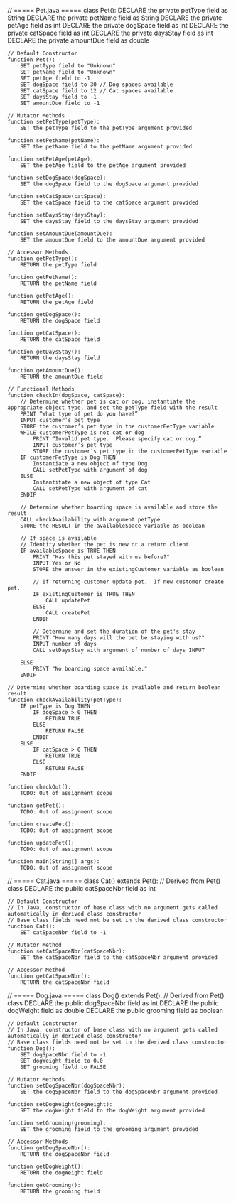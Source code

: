 // ===== Pet.java =====
class Pet():
    DECLARE the private petType field as String
    DECLARE the private petName field as String
    DECLARE the private petAge field as int
    DECLARE the private dogSpace field as int
    DECLARE the private catSpace field as int
    DECLARE the private daysStay field as int
    DECLARE the private amountDue field as double

    // Default Constructor
    function Pet():
        SET petType field to "Unknown"
        SET petName field to "Unknown"
        SET petAge field to -1
        SET dogSpace field to 30 // Dog spaces available
        SET catSpace field to 12 // Cat spaces available
        SET daysStay field to -1
        SET amountDue field to -1

    // Mutator Methods
    function setPetType(petType):
        SET the petType field to the petType argument provided

    function setPetName(petName):
        SET the petName field to the petName argument provided
    
    function setPetAge(petAge):
        SET the petAge field to the petAge argument provided
    
    function setDogSpace(dogSpace):
        SET the dogSpace field to the dogSpace argument provided
    
    function setCatSpace(catSpace):
        SET the catSpace field to the catSpace argument provided
    
    function setDaysStay(daysStay):
        SET the daysStay field to the daysStay argument provided
    
    function setAmountDue(amountDue):
        SET the amountDue field to the amountDue argument provided

    // Accessor Methods
    function getPetType():
        RETURN the petType field
    
    function getPetName():
        RETURN the petName field
    
    function getPetAge():
        RETURN the petAge field
    
    function getDogSpace():
        RETURN the dogSpace field
    
    function getCatSpace():
        RETURN the catSpace field
    
    function getDaysStay():
        RETURN the daysStay field
    
    function getAmountDue():
        RETURN the amountDue field

    // Functional Methods
    function checkIn(dogSpace, catSpace):
        // Determine whether pet is cat or dog, instantiate the appropriate object type, and set the petType field with the result
        PRINT “What type of pet do you have?”
        INPUT customer’s pet type
        STORE the customer’s pet type in the customerPetType variable
        WHILE customerPetType is not cat or dog
            PRINT “Invalid pet type.  Please specify cat or dog.”
            INPUT customer’s pet type
            STORE the customer’s pet type in the customerPetType variable
        IF customerPetType is Dog THEN
            Instantiate a new object of type Dog      
            CALL setPetType with argument of dog
        ELSE
            Instantitate a new object of type Cat     
            CALL setPetType with argument of cat
        ENDIF
        
        // Determine whether boarding space is available and store the result
        CALL checkAvailability with argument petType
        STORE the RESULT in the availableSpace variable as boolean

        // If space is available
        // Identity whether the pet is new or a return client
        IF availableSpace is TRUE THEN
            PRINT "Has this pet stayed with us before?"
            INPUT Yes or No
            STORE the answer in the existingCustomer variable as boolean

            // If returning customer update pet.  If new customer create pet.
            IF existingCustomer is TRUE THEN
                CALL updatePet
            ELSE
                CALL createPet
            ENDIF

            // Determine and set the duration of the pet's stay
            PRINT "How many days will the pet be staying with us?"
            INPUT number of days
            CALL setDaysStay with argument of number of days INPUT

        ELSE
            PRINT "No boarding space available."
        ENDIF

    // Determine whether boarding space is available and return boolean result
    function checkAvailability(petType):
        IF petType is Dog THEN
            IF dogSpace > 0 THEN 
                RETURN TRUE
            ELSE
                RETURN FALSE
            ENDIF
        ELSE
            IF catSpace > 0 THEN 
                RETURN TRUE
            ELSE
                RETURN FALSE
        ENDIF

    function checkOut():
        TODO: Out of assignment scope
    
    function getPet():
        TODO: Out of assignment scope
    
    function createPet():
        TODO: Out of assignment scope
    
    function updatePet():
        TODO: Out of assignment scope

    function main(String[] args):
        TODO: Out of assignment scope

// ===== Cat.java =====
class Cat() extends Pet(): // Derived from Pet() class
    DECLARE the public catSpaceNbr field as int

    // Default Constructor
    // In Java, constructor of base class with no argument gets called automatically in derived class constructor
    // Base class fields need not be set in the derived class constructor
    function Cat():
        SET catSpaceNbr field to -1 

    // Mutator Method
    function setCatSpaceNbr(catSpaceNbr):
        SET the catSpaceNbr field to the catSpaceNbr argument provided

    // Accessor Method
    function getCatSpaceNbr():
        RETURN the catSpaceNbr field

// ===== Dog.java =====
class Dog() extends Pet(): // Derived from Pet() class
    DECLARE the public dogSpaceNbr field as int
    DECLARE the public dogWeight field as double
    DECLARE the public grooming field as boolean

    // Default Constructor
    // In Java, constructor of base class with no argument gets called automatically in derived class constructor
    // Base class fields need not be set in the derived class constructor
    function Dog():
        SET dogSpaceNbr field to -1
        SET dogWeight field to 0.0
        SET grooming field to FALSE
    
    // Mutator Methods
    function setDogSpaceNbr(dogSpaceNbr):
        SET the dogSpaceNbr field to the dogSpaceNbr argument provided
    
    function setDogWeight(dogWeight):
        SET the dogWeight field to the dogWeight argument provided

    function setGrooming(grooming):
        SET the grooming field to the grooming argument provided

    // Accessor Methods
    function getDogSpaceNbr():
        RETURN the dogSpaceNbr field
    
    function getDogWeight():
        RETURN the dogWeight field
    
    function getGrooming():
        RETURN the grooming field